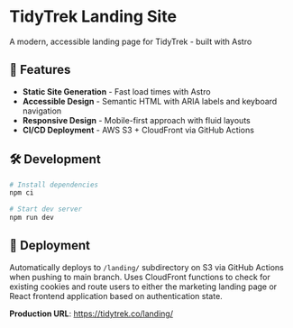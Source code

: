 # TidyTrek Landing Site

A modern, accessible landing page for TidyTrek - built with Astro

## 🚀 Features

- **Static Site Generation** - Fast load times with Astro
- **Accessible Design** - Semantic HTML with ARIA labels and keyboard navigation
- **Responsive Design** - Mobile-first approach with fluid layouts
- **CI/CD Deployment** - AWS S3 + CloudFront via GitHub Actions

## 🛠️ Development

```bash
# Install dependencies
npm ci

# Start dev server
npm run dev
```

## 🚀 Deployment

Automatically deploys to `/landing/` subdirectory on S3 via GitHub Actions when pushing to main branch. Uses CloudFront functions to check for existing cookies and route users to either the marketing landing page or React frontend application based on authentication state.

**Production URL**: https://tidytrek.co/landing/
